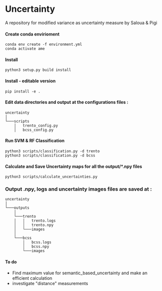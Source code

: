 # Uncertainty
A repository for modified variance as uncertainty measure
by Saloua & Pigi

#### Create conda envirioment
```
conda env create -f environment.yml
conda activate ame
```

#### Install
```
python3 setup.py build install
```
#### Install - editable version
```
pip install -e .
```

#### Edit data directories and output at the configurations files :

```
uncertainty
│   
└───scripts
    │   trento_config.py
    │   bcss_config.py
```



#### Run SVM & RF Classification
```
python3 scripts/classification.py -d trento
python3 scripts/classification.py -d bcss
```

#### Calculate and Save Uncertainty maps for all the output/*.npy files
```
python3 scripts/calculate_uncertainties.py
```

### Output .npy, logs and uncertainty images files are saved at :

```
uncertainty
│   
└───outputs
    │   
    └───trento
    │   │   trento.logs
    │   │   trento.npy
    │   └───images
    │   
    └───bcss
        │   bcss.logs
        │   bcss.npy
        └───images
```

#### To do
 - Find maximum value for semantic_based_uncertainty and make an efficient calculation
 - investigate "distance" measurements 
